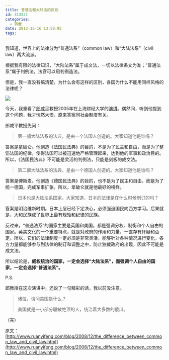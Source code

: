 ```yaml
---
title: 普通法和大陆法的区别
id: 313521
categories:
  - 转载
date: 2012-12-16 13:59:05
tags:
---
```


我知道，世界上的法律分为“普通法系”（common law）和“大陆法系”（civil law）两大流派。

根据我有限的法律知识，“大陆法系”属于成文法，一切以法律条文为准；“普通法系”属于判例法，法官可以用判例造法。

但是，我一直没有搞清楚，为什么会有这样的区别，各国为什么不能用同样风格的法律呢？

![](http://lh3.ggpht.com/_6p3hNkUNWrQ/SU-ZHo3hAYI/AAAAAAAAAbA/4k3L4LWVkwo/s800/bg2008122201.jpg)

今天，我重看了[郎咸平](http://www.ruanyifeng.com/blog/2006/05/post_215.html)教授2005年在上海财经大学的[演讲](http://www.google.com/search?q=%E9%83%8E%E5%92%B8%E5%B9%B3+%E4%B8%8A%E6%B5%B7%E8%B4%A2%E7%BB%8F%E5%A4%A7%E5%AD%A6&amp;sourceid=navclient-ff&amp;ie=UTF-8&amp;rlz=1B3GGGL_zh-CNCN213CN213)。偶然间，听到他提到这个问题，我才恍然大悟，原来答案同社会制度有关。

郎咸平教授先问：
> <div>> 
> 
> 第一部大陆法系的法典，是由一个法国人创造的。大家知道他是谁吗？> 
> 
> </div>
答案是拿破仑。他创造《法国民法典》的目的，不是为了民主和自由，而是为了整饬法国的纪律，使得法国可以被迅速地严格管理起来，达到他的军事和政治目的。所以，《法国民法典》不可能是灵活的判例法，只能是刻板的成文法。
> <div>> 
> 
> 第二部大陆法系的法典，是由一个德国人创造的。大家知道他是谁吗？> 
> 
> </div>
答案是俾斯麦。他创造《德国民法典》的目的，也不是为了民主和自由，而是为了统一德国，完成军事扩张。所以，拿破仑就是他最好的榜样。
> <div>> 
> 
> 日本也是大陆法系国家。大家知道，日本的法律是在什么时候制订的吗？> 
> 
> </div>
答案是明治维新时期。日本上层已经下定决心，必须强迫国民向西方学习。后果就是，大和民族成了世界上最有规矩和纪律的民族。

反过来，“普通法系”的国家主要是英国和美国，都是强调分权、制衡和个人自由的国家。英美文化的一个重要特点，就是对政府的作用和力量，一直存有怀疑和否定。所以，它们的法律制度一定必须是非常灵活，能够针对各种情况进行变化，各方力量都能够参与到法律的制订和调整之中，防止独裁政府的出现，因此不可能是成文法。

所以结论是，**威权统治的国家，一定会选择“大陆法系”，而强调个人自由的国家，一定会选择“普通法系”。**

P.S.

郎教授在这次演讲中，还说了一句精彩的话，我以前没注意。
> <div>> 
> 
> 诸位，请问美国是什么？> 
> 
> 美国就是一小部分聪敏绝顶的人，统治着大多数的傻瓜。> 
> 
> </div>
（完）

原文：[http://www.ruanyifeng.com/blog/2008/12/the_difference_between_common_law_and_civil_law.html](http://www.ruanyifeng.com/blog/2008/12/the_difference_between_common_law_and_civil_law.html)